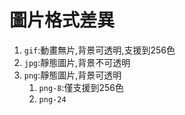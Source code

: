 # 圖片格式差異
1. `gif`:動畫無片,背景可透明,支援到256色
2. `jpg`:靜態圖片,背景不可透明
3. `png`:靜態圖片,背景可透明
   1. `png-8`:僅支援到256色
   2. `png-24`